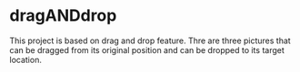 # dragANDdrop
 This project is based on drag and drop feature. Thre are three pictures that can be dragged from its original position and can be dropped to its target location.

